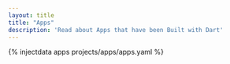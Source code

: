 ```yaml
---
layout: title
title: "Apps"
description: 'Read about Apps that have been Built with Dart'
---
```


{% injectdata apps projects/apps/apps.yaml  %}